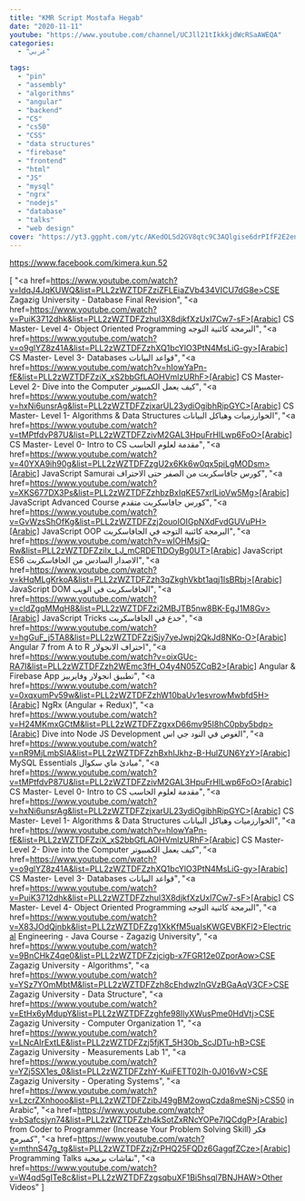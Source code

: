 ```yaml
---
title: "KMR Script Mostafa Hegab"
date: "2020-11-11"
youtube: "https://www.youtube.com/channel/UCJll21tIkkkjdWcRSaAWEQA"
categories:
  - "عربي"

tags:
  - "pin"
  - "assembly"
  - "algorithms"
  - "angular"
  - "backend"
  - "CS"
  - "cs50"
  - "CSS"
  - "data structures"
  - "firebase"
  - "frontend"
  - "html"
  - "JS"
  - "mysql"
  - "ngrx"
  - "nodejs"
  - "database"
  - "talks"
  - "web design"
cover: "https://yt3.ggpht.com/ytc/AKedOLSd2GV8qtc9C3AQlgise6drPIfF2E2enNhgcXPIMg=s88-c-k-c0x00ffffff-no-rj"
---
```


https://www.facebook.com/kimera.kun.52

[
    "<a href=https://www.youtube.com/watch?v=IdqJ4JqKUWQ&list=PLL2zWZTDFZziZFLEiaZVb434VICU7dG8e>CSE Zagazig University - Database Final Revision</a>",
    "<a href=https://www.youtube.com/watch?v=PuiK3712dhk&list=PLL2zWZTDFZzhul3X8djkfXzUxl7Cw7-sF>[Arabic] CS Master- Level 4- Object Oriented Programming البرمجة كائنية التوجه</a>",
    "<a href=https://www.youtube.com/watch?v=o9glYZ8z41A&list=PLL2zWZTDFZzhXQ1bcYlO3PtN4MsLiG-gy>[Arabic] CS Master- Level 3- Databases قواعد البيانات</a>",
    "<a href=https://www.youtube.com/watch?v=hIowYaPn-fE&list=PLL2zWZTDFZziX_xS2bbGfLAOHVmlzURhF>[Arabic] CS Master- Level 2- Dive into the Computer كيف يعمل الكمبيوتر</a>",
    "<a href=https://www.youtube.com/watch?v=hxNi6unsrAg&list=PLL2zWZTDFZzjxarUL23ydiOgibhRipGYC>[Arabic] CS Master- Level 1- Algorithms & Data Structures الخوارزميات وهياكل البيانات</a>",
    "<a href=https://www.youtube.com/watch?v=tMPtfdvP87U&list=PLL2zWZTDFZzivM2GAL3HpuFrHlLwp6FoO>[Arabic] CS Master- Level 0- Intro to CS مقدمة لعلوم الحاسب</a>",
    "<a href=https://www.youtube.com/watch?v=40YXA9ih90g&list=PLL2zWZTDFZzgU2x6Kk6w0qx5piLgMODsm>[Arabic] JavaScript Samurai كورس جافاسكربت من الصفر حتى الاحتراف</a>",
    "<a href=https://www.youtube.com/watch?v=XKS677DX3Ps&list=PLL2zWZTDFZzhbzBxIqKE57xrlLioVw5Mg>[Arabic] JavaScript Advanced Course كورس جافاسكربت متقدم</a>",
    "<a href=https://www.youtube.com/watch?v=GvWzsShOfKg&list=PLL2zWZTDFZzj2ouoIOIGpNXdFvdGUVuPH>[Arabic] JavaScript OOP البرمجة كائنية التوجه في الجافاسكربت</a>",
    "<a href=https://www.youtube.com/watch?v=wIOHMsjQ-Rw&list=PLL2zWZTDFZzilx_LJ_mCRDETtDOyBg0UT>[Arabic] JavaScript ES6 الاصدار السادس من الجافاسكربت</a>",
    "<a href=https://www.youtube.com/watch?v=kHqMLgKrkoA&list=PLL2zWZTDFZzh3qZkghVkbt1aqj1IsBRbj>[Arabic] JavaScript DOM الجافاسكربت في الويب</a>",
    "<a href=https://www.youtube.com/watch?v=cldZgqMMqH8&list=PLL2zWZTDFZzi2MBJTB5nw8BK-EgJ1M8Gv>[Arabic] JavaScript Tricks خدع في الجافاسكربت</a>",
    "<a href=https://www.youtube.com/watch?v=hgGuF_j5TA8&list=PLL2zWZTDFZzjSjy7yeJwpj2QkJd8NKo-O>[Arabic] Angular 7 from A to R احتراف الانجولار</a>",
    "<a href=https://www.youtube.com/watch?v=oixGUc-RA7I&list=PLL2zWZTDFZzh2WEmc3fH_O4y4N05ZCqB2>[Arabic] Angular & Firebase App تطبيق انجولار وفايربيز</a>",
    "<a href=https://www.youtube.com/watch?v=0xqxumPv59w&list=PLL2zWZTDFZzhW10baUv1esvrowMwbfd5H>[Arabic] NgRx (Angular + Redux)</a>",
    "<a href=https://www.youtube.com/watch?v=H24MKmxGCtM&list=PLL2zWZTDFZzgxxD66mv95I8hC0pby5bdp>[Arabic] Dive into Node JS Development الغوص في النود جي اس</a>",
    "<a href=https://www.youtube.com/watch?v=nR9MjLmbSIA&list=PLL2zWZTDFZzhBxhIJkhz-B-HulZUN6YzY>[Arabic] MySQL Essentials مبادئ ماي سكوال</a>",
    "<a href=https://www.youtube.com/watch?v=tMPtfdvP87U&list=PLL2zWZTDFZzivM2GAL3HpuFrHlLwp6FoO>[Arabic] CS Master- Level 0- Intro to CS مقدمة لعلوم الحاسب</a>",
    "<a href=https://www.youtube.com/watch?v=hxNi6unsrAg&list=PLL2zWZTDFZzjxarUL23ydiOgibhRipGYC>[Arabic] CS Master- Level 1- Algorithms & Data Structures الخوارزميات وهياكل البيانات</a>",
    "<a href=https://www.youtube.com/watch?v=hIowYaPn-fE&list=PLL2zWZTDFZziX_xS2bbGfLAOHVmlzURhF>[Arabic] CS Master- Level 2- Dive into the Computer كيف يعمل الكمبيوتر</a>",
    "<a href=https://www.youtube.com/watch?v=o9glYZ8z41A&list=PLL2zWZTDFZzhXQ1bcYlO3PtN4MsLiG-gy>[Arabic] CS Master- Level 3- Databases قواعد البيانات</a>",
    "<a href=https://www.youtube.com/watch?v=PuiK3712dhk&list=PLL2zWZTDFZzhul3X8djkfXzUxl7Cw7-sF>[Arabic] CS Master- Level 4- Object Oriented Programming البرمجة كائنية التوجه</a>",
    "<a href=https://www.youtube.com/watch?v=X83JOdQjnbk&list=PLL2zWZTDFZzg1XkKfM5uaIsKWGEVBKFl2>Electrical Engineering - Java Course - Zagazig University</a>",
    "<a href=https://www.youtube.com/watch?v=9BnCHkZ4qe0&list=PLL2zWZTDFZzjcigb-x7FGR12e0ZporAow>CSE Zagazig University - Algorithms</a>",
    "<a href=https://www.youtube.com/watch?v=YSz7YOmMbtM&list=PLL2zWZTDFZzh8cEhdwzlnGVzBGaAqV3CF>CSE Zagazig University - Data Structure</a>",
    "<a href=https://www.youtube.com/watch?v=EtHx6yMdupY&list=PLL2zWZTDFZzghfe98IlyXWusPme0HdVtj>CSE Zagazig University - Computer Organization 1</a>",
    "<a href=https://www.youtube.com/watch?v=LNcAIrExtLE&list=PLL2zWZTDFZzj5fjKT_5H3Ob_ScJDTu-hB>CSE Zagazig University - Measurements Lab 1</a>",
    "<a href=https://www.youtube.com/watch?v=YZj5SX1es_0&list=PLL2zWZTDFZzhY-KuiFETT02Ih-0J016vW>CSE Zagazig University - Operating Systems</a>",
    "<a href=https://www.youtube.com/watch?v=LzcrZXnhooo&list=PLL2zWZTDFZzibJ49gBM2owqCzda8meSNj>CS50 in Arabic</a>",
    "<a href=https://www.youtube.com/watch?v=bSafcsjyn74&list=PLL2zWZTDFZzh4kSotZxRNcYOPe7lQCdgP>[Arabic] from Coder to Programmer (Increase Your Problem Solving Skill) فكر كمبرمج</a>",
    "<a href=https://www.youtube.com/watch?v=mthnS47g_tg&list=PLL2zWZTDFZzjZrPHQ25FQDz6GagqfZCze>[Arabic] Programming Talks نقاشات برمجية</a>",
    "<a href=https://www.youtube.com/watch?v=W4qd5gITe8c&list=PLL2zWZTDFZzgsqbuXF1Bi5hsql7BNJHAW>Other Videos</a>"
]